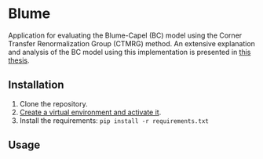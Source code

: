 # Blume

Application for evaluating the Blume-Capel (BC) model using the Corner Transfer Renormalization Group (CTMRG) method. An extensive explanation and analysis of the BC model using this implementation is presented in [this thesis](https://docs.python.org/3/library/venv.html).


## Installation

1. Clone the repository.
2. [Create a virtual environment and activate it](https://docs.python.org/3/library/venv.html).
3. Install the requirements: `pip install -r requirements.txt`


## Usage 
